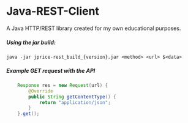 # Java-REST-Client
A Java HTTP/REST library created for my own educational purposes.

##### Using the jar build:

`java -jar jprice-rest_build_{version}.jar <method> <url> $<data>`

##### Example GET request with the API

```java
	Response res = new Request(url) {
		@Override
		public String getContentType() {
			return "application/json";
		}
	}.get();
```